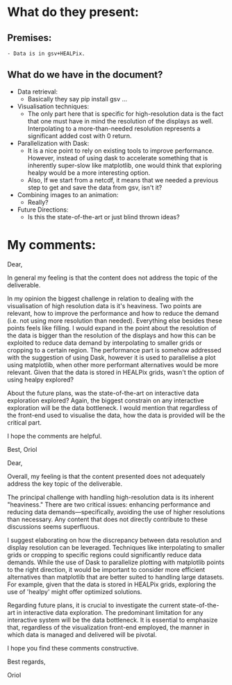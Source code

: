 # What do they present:

## Premises:
	- Data is in gsv+HEALPix.

## What do we have in the document?
- Data retrieval:
	- Basically they say pip install gsv ...
- Visualisation techniques:
	- The only part here that is specific for high-resolution data is the fact that one must have in mind the resolution of the displays as well. Interpolating to a more-than-needed resolution represents a significant added cost with 0 return.
- Parallelization with Dask:
	- It is a nice point to rely on existing tools to improve performance. However, instead of using dask to accelerate something that is inherently super-slow like matplotlib, one would think that exploring healpy would be a more interesting option.
	- Also, If we start from a netcdf, it means that we needed a previous step to get and save the data from gsv, isn't it?
- Combining images to an animation:
	- Really?
- Future Directions:
	- Is this the state-of-the-art or just blind thrown ideas?


# My comments:

Dear,

In general my feeling is that the content does not address the topic of the deliverable.

In my opinion the biggest challenge in relation to dealing with the visualisation of high resolution data is it's heaviness. Two points are relevant, how to improve the performance and how to reduce the demand (i.e. not using more resolution than needed). Everything else besides these points feels like filling. I would expand in the point about the resolution of the data is bigger than the resolution of the displays and how this can be exploited to reduce data demand by interpolating to smaller grids or cropping to a certain region. The performance part is somehow addressed with the suggestion of using Dask, however it is used to parallelise a plot using matplotlib, when other more performant alternatives would be more relevant. Given that the data is stored in HEALPix grids, wasn't the option of using healpy explored?  

About the future plans, was the state-of-the-art on interactive data exploration explored?
Again, the biggest constrain on any interactive exploration will be the data bottleneck. I would mention that regardless of the front-end used to visualise the data, how the data is provided will be the critical part.

I hope the comments are helpful.

Best,
Oriol

Dear,

Overall, my feeling is that the content presented does not adequately address the key topic of the deliverable.

The principal challenge with handling high-resolution data is its inherent "heaviness." There are two critical issues: enhancing performance and reducing data demands—specifically, avoiding the use of higher resolutions than necessary. Any content that does not directly contribute to these discussions seems superfluous.

I suggest elaborating on how the discrepancy between data resolution and display resolution can be leveraged. Techniques like interpolating to smaller grids or cropping to specific regions could significantly reduce data demands. While the use of Dask to parallelize plotting with matplotlib points to the right direction, it would be important to consider more efficient alternatives than matplotlib that are better suited to handling large datasets. For example, given that the data is stored in HEALPix grids, exploring the use of 'healpy' might offer optimized solutions.

Regarding future plans, it is crucial to investigate the current state-of-the-art in interactive data exploration. The predominant limitation for any interactive system will be the data bottleneck. It is essential to emphasize that, regardless of the visualization front-end employed, the manner in which data is managed and delivered will be pivotal.

I hope you find these comments constructive.

Best regards,

Oriol